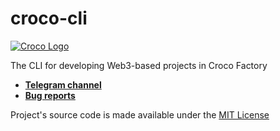 # croco-cli

[![Croco Logo](https://i.ibb.co/G5Pjt6M/logo.png)](https://t.me/crocofactory)

The CLI for developing Web3-based projects in Croco Factory

- **[Telegram channel](https://t.me/crocofactory)**
- **[Bug reports](https://github.com/blnkoff/croco-cli/issues)**

Project's source code is made available under the [MIT License](LICENSE)
